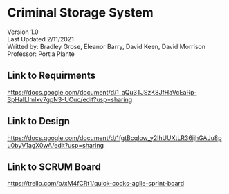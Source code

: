 # Criminal Storage System

Version 1.0 </br>
Last Updated 2/11/2021 </br>
Writted by: Bradley Grose, Eleanor Barry, David Keen, David Morrison </br>
Professor: Portia Plante

## Link to Requirments
https://docs.google.com/document/d/1_aQu3TJSzK8JfHaVcEaRp-SpHalLImIxv7gpN3-UCuc/edit?usp=sharing
 
## Link to Design
https://docs.google.com/document/d/1fgtBcqIow_y2lhUUXtLR36ijhGAJu8pu0byV1agX0wA/edit?usp=sharing

## Link to SCRUM Board
https://trello.com/b/xM4fCRt1/quick-cocks-agile-sprint-board
